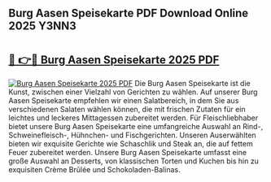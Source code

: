 ## Burg Aasen Speisekarte PDF Download Online 2025 Y3NN3

# <h2><a href="http://gc9g1wm.nevu.top/?p=Burg+Aasen+Speisekarte">🔗 👉🔴 Burg Aasen Speisekarte 2025 PDF</a></h2>

[![Burg Aasen Speisekarte 2025 PDF](https://i.imgur.com/dBaPXMq.png)](http://gc9g1wm.nevu.top/?p=Burg+Aasen+Speisekarte)
Die Burg Aasen Speisekarte ist die Kunst, zwischen einer Vielzahl von Gerichten zu wählen. Auf unserer Burg Aasen Speisekarte empfehlen wir einen Salatbereich, in dem Sie aus verschiedenen Salaten wählen können, die mit frischen Zutaten für ein leichtes und leckeres Mittagessen zubereitet werden. Für Fleischliebhaber bietet unsere Burg Aasen Speisekarte eine umfangreiche Auswahl an Rind-, Schweinefleisch-, Hühnchen- und Fischgerichten. Unseren Auserwählten bieten wir exquisite Gerichte wie Schaschlik und Steak an, die auf fettem Feuer zubereitet werden. Unsere Burg Aasen Speisekarte umfasst eine große Auswahl an Desserts, von klassischen Torten und Kuchen bis hin zu exquisiten Crème Brûlée und Schokoladen-Balinas.
